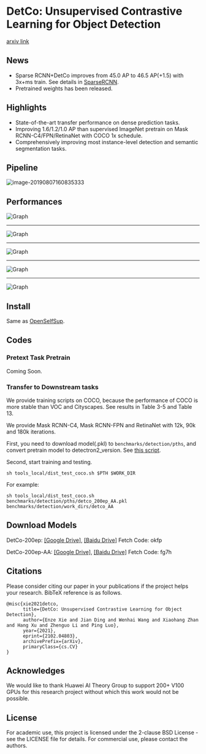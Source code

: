 # DetCo: Unsupervised Contrastive Learning for Object Detection
[arxiv link](https://arxiv.org/abs/2102.04803)

## News
- Sparse RCNN+DetCo improves from 45.0 AP to 46.5 AP(+1.5) with 3x+ms train. See details in [SparseRCNN](https://github.com/PeizeSun/SparseR-CNN).
- Pretrained weights has been released. 


## Highlights

- State-of-the-art transfer performance on dense prediction tasks.
- Improving  1.6/1.2/1.0 AP than supervised ImageNet pretrain on Mask RCNN-C4/FPN/RetinaNet with COCO 1x schedule.
- Comprehensively improving most instance-level detection and semantic segmentation tasks.

## Pipeline
![image-20190807160835333](imgs/pipeline.png)


## Performances
![Graph](imgs/res_coco.png)

-----

![Graph](imgs/res2_coco.png)

----

![Graph](imgs/other_res2.png)

-----

![Graph](imgs/vis.png)

-----

![Graph](imgs/vis2.png)




## Install
Same as [OpenSelfSup](https://github.com/open-mmlab/OpenSelfSup).

## Codes

### Pretext Task Pretrain

Coming Soon.

### Transfer to Downstream tasks

We provide training scripts on COCO, because the performance of COCO is more stable than VOC and Cityscapes.
See results in Table 3-5 and Table 13.

We provide Mask RCNN-C4, Mask RCNN-FPN and RetinaNet with 12k, 90k and 180k iterations.

First, you need to download model(.pkl) to `benchmarks/detection/pths`, and convert pretrain model to detectron2_version. See [this script](benchmarks/detection/convert-pretrain-to-detectron2.py).

Second, start training and testing.
```
sh tools_local/dist_test_coco.sh $PTH $WORK_DIR
```

For example:
```
sh tools_local/dist_test_coco.sh benchmarks/detection/pths/detco_200ep_AA.pkl benchmarks/detection/work_dirs/detco_AA
```

## Download Models
DetCo-200ep: [[Google Drive]](https://drive.google.com/file/d/1w8cO8VyTUhyOY55nd-YbPxBXyJnhnDXR/view?usp=sharing), [[Baidu Drive]](https://pan.baidu.com/s/1ZMRCvi_RyI-X-gb9lukK7g) Fetch Code: okfp 
 
DetCo-200ep-AA: [[Google Drive]](https://drive.google.com/file/d/1CF8_G99uVNMsu28HDi04psBO2zzz3tXc/view?usp=sharing), [[Baidu Drive]](https://pan.baidu.com/s/18ilDo6crkgPDK-77LmKCGQ) Fetch Code: fg7h

## Citations
Please consider citing our paper in your publications if the project helps your research. BibTeX reference is as follows.

```
@misc{xie2021detco,
      title={DetCo: Unsupervised Contrastive Learning for Object Detection}, 
      author={Enze Xie and Jian Ding and Wenhai Wang and Xiaohang Zhan and Hang Xu and Zhenguo Li and Ping Luo},
      year={2021},
      eprint={2102.04803},
      archivePrefix={arXiv},
      primaryClass={cs.CV}
}
```



## Acknowledges
We would like to thank Huawei AI Theory Group to support 200+ V100 GPUs for this research project without which this work would not be possible.

## License

For academic use, this project is licensed under the 2-clause BSD License - see the LICENSE file for details. For commercial use, please contact the authors. 